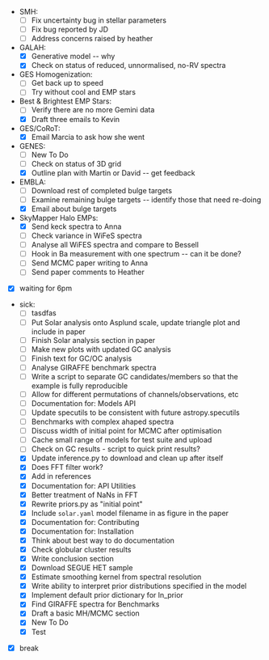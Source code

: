 - SMH:
  - [ ] Fix uncertainty bug in stellar parameters 
  - [ ] Fix bug reported by JD
  - [ ] Address concerns raised by heather 
- GALAH:
  - [X] Generative model -- why
  - [X] Check on status of reduced, unnormalised, no-RV spectra
- GES Homogenization:
  - [ ] Get back up to speed 
  - [ ] Try without cool and EMP stars
- Best & Brightest EMP Stars:
  - [ ] Verify there are no more Gemini data
  - [X] Draft three emails to Kevin
- GES/CoRoT:
  - [X] Email Marcia to ask how she went
- GENES:
  - [ ] New To Do
  - [ ] Check on status of 3D grid
  - [X] Outline plan with Martin or David -- get feedback
- EMBLA:
  - [ ] Download rest of completed bulge targets
  - [ ] Examine remaining bulge targets -- identify those that need re-doing
  - [X] Email about bulge targets 
- SkyMapper Halo EMPs:
  - [X] Send keck spectra to Anna
  - [ ] Check variance in WiFeS spectra
  - [ ] Analyse all WiFES spectra and compare to Bessell
  - [ ] Hook in Ba measurement with one spectrum -- can it be done?
  - [ ] Send MCMC paper writing to Anna 
  - [ ] Send paper comments to Heather
- [X] waiting for 6pm
- sick:
  - [ ] tasdfas
  - [ ] Put Solar analysis onto Asplund scale, update triangle plot and include in paper
  - [ ] Finish Solar analysis section in paper
  - [ ] Make new plots with updated GC analysis
  - [ ] Finish text for GC/OC analysis
  - [ ] Analyse GIRAFFE benchmark spectra
  - [ ] Write a script to separate GC candidates/members so that the example is fully reproducible
  - [ ] Allow for different permutations of channels/observations, etc
  - [ ] Documentation for: Models API 
  - [ ] Update specutils to be consistent with future astropy.specutils
  - [ ] Benchmarks with complex ahaped spectra 
  - [ ] Discuss width of initial point for MCMC after optimisation
  - [ ] Cache small range of models for test suite and upload 
  - [ ] Check on GC results - script to quick print results?
  - [X] Update inference.py to download and clean up after itself
  - [X] Does FFT filter work?
  - [X] Add in references
  - [X] Documentation for: API Utilities
  - [X] Better treatment of NaNs in FFT
  - [X] Rewrite priors.py as "initial point"
  - [X] Include `solar.yaml` model filename in as figure in the paper
  - [X] Documentation for: Contributing
  - [X] Documentation for: Installation
  - [X] Think about best way to do documentation
  - [X] Check globular cluster results
  - [X] Write conclusion section
  - [X] Download SEGUE HET sample
  - [X] Estimate smoothing kernel from spectral resolution
  - [X] Write ability to interpret prior distributions specified in the model
  - [X] Implement default prior dictionary for ln_prior
  - [X] Find GIRAFFE spectra for Benchmarks
  - [X] Draft a basic MH/MCMC section
  - [X] New To Do
  - [X] Test
- [X] break

